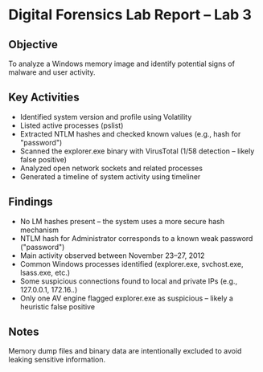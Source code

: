 # Digital Forensics Lab Report – Lab 3

## Objective
To analyze a Windows memory image and identify potential signs of malware and user activity.

## Key Activities
- Identified system version and profile using Volatility
- Listed active processes (pslist)
- Extracted NTLM hashes and checked known values (e.g., hash for "password")
- Scanned the explorer.exe binary with VirusTotal (1/58 detection – likely false positive)
- Analyzed open network sockets and related processes
- Generated a timeline of system activity using timeliner

## Findings
- No LM hashes present – the system uses a more secure hash mechanism
- NTLM hash for Administrator corresponds to a known weak password ("password")
- Main activity observed between November 23–27, 2012
- Common Windows processes identified (explorer.exe, svchost.exe, lsass.exe, etc.)
- Some suspicious connections found to local and private IPs (e.g., 127.0.0.1, 172.16.*.*)
- Only one AV engine flagged explorer.exe as suspicious – likely a heuristic false positive

## Notes
Memory dump files and binary data are intentionally excluded to avoid leaking sensitive information.
